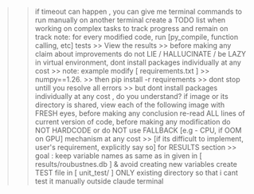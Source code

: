 >> if timeout can happen , you can give me terminal commands to run manually on another terminal
>> create a TODO list when working on complex tasks to track progress and remain on track
>> note: for every modified code, run [py_compile, function calling, etc] tests >> View the results >> before making any claim about improvements
>> do not LIE / HALLUCINATE / be LAZY
>> in virtual environment, dont install packages individually at any cost
    >> note: example modify [ requirements.txt ] >> numpy==1.26.
    >> then pip install -r requirements 
    >> dont stop untill you resolve all errors
    >> but dont install packages individually at any cost , do you understand? 
>> if image or its directory is shared, view each of the following image with FRESH eyes, before making any conclusion
>> re-read ALL lines of current version of code, before making any modification 
>> do NOT HARDCODE or do NOT use FALLBACK [e.g - CPU, if OOM on GPU] mechanism at any cost
    >> [if its difficult to implement, user's requirement, explicitly say so]
>> for RESULTS section >> goal : keep variable names as same as in given in [ results/roubustnes.db ] & avoid creating new variables
>> create TEST file in [ unit_test/ ] ONLY existing directory  so that i cant test it manually outside claude terminal